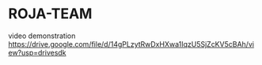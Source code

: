 # ROJA-TEAM
video demonstration https://drive.google.com/file/d/14gPLzytRwDxHXwa1IqzU5SjZcKV5cBAh/view?usp=drivesdk
